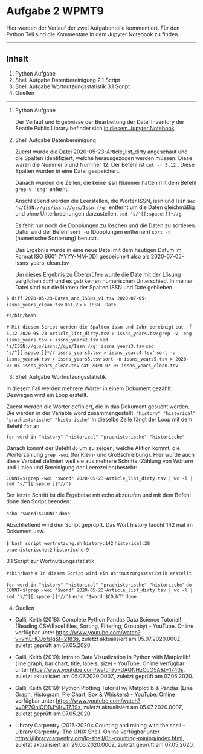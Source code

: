 # Aufgabe 2 WPMT9
Hier werden der Verlauf der zwei Aufgabenteile kommentiert. Für den Python Teil sind die Kommentare in dem Jupyter Notebook zu finden.

-----

## Inhalt
1. Python Aufgabe
2. Shell Aufgabe Datenbereinigung
2.1 Script
3. Shell Aufgabe Wortnutzungsstatistik
3.1 Script
4. Quellen
------

1. Python Aufgabe


   Der Verlauf und Ergebnisse der Bearbeitung der Datei Inventory der Seattle Public Library befindet sich [in diesem Jupyter Notebook](https://github.com/monalto/WPMT9.2/blob/master/Inventur%20der%20Seattle%20Public%20Library.ipynb).

2. Shell Aufgabe Datenbereinigung
 
    Zuerst wurde die Datei 2020-05-23-Article_list_dirty angeschaut und die Spalten identifiziert, welche herausgezogen werden müssen. Diese waren die Nummer 5 und Nummer 12. Der Befehl ist ```cut -f 5,12``` . Diese Spalten wurden in eine Datei gespeichert.

    Danach wurden die Zeilen, die keine issn Nummer hatten mit dem Befehl ```grep-v 'eng'``` enfernt.

    Anschließend werden die Leerstellen, die Wörter ISSN, issn und Issn s```ed 's/ISSN://g;s/issn://g;s/Issn://g'``` entfernt um die Daten gleichmäßig und ohne Unterbrechungen darzustellen. ```sed 's/^[[:space:]]*//g```

    Es fehlt nur noch die Dopplungen zu löschen und die Daten zu sortieren. Dafür wird der Befehl ```sort -u``` (Dopplungen entfernen) ```sort -n``` (numerische Sortierung) benutzt.

    Das Ergebnis wurde in eine neue Datei mit dem heutigen Datum im Format ISO 8601 (YYYY-MM-DD) gespeichert also als 2020-07-05-issns-years-clean.tsv

    Um dieses Ergebnis zu Überprüfen wurde die Date mit der Lösung verglichen ```diff``` und es gab keinen numerischen Unterschied. In meiner Datei sind nur die Namen der Spalten ISSN und Date geblieben.

```$ diff 2020-05-23-Dates_and_ISSNs_v1.tsv 2020-07-05-issns_years_clean.tsv```
```0a1,2```
```>```
```> ISSN  Date```

```#!/bin/bash```

```# Mit diesem Script werden die Spalten issn und Jahr bereinigt```
```cut -f 5,12 2020-05-23-Article_list_dirty.tsv > issns_years.tsv```
```grep -v 'eng' issns_years.tsv > issns_years2.tsv```
```sed 's/ISSN://g;s/issn://g;s/Issn://g' issns_years3.tsv```
```sed 's/^[[:space:]]*// issns_years3.tsv > issns_years4.tsv'```
```sort -u issns_years4.tsv > issns_years5.tsv```
```sort -n issns_years5.tsv > 2020-07-05-issns_years_clean.tsv```
```cat 2020-07-05-issns_years_clean.tsv```

3. Shell Aufgabe Wortnutzungsstatistik

In diesem Fall werden mehrere Wörter in einem Dokument gezählt. Deswegen wird ein Loop erstellt.

Zuerst werden die Wörter definiert, die in das Dokument gesucht werden. Die werden in der Variable word zusammengestellt. ```"history" "historical" "praehistorische" "historische"``` In dieselbe Zeile fängt der Loop mit dem Befehl ```for``` an 

```for word in "history" "historical" "praehistorische" "historische"```

Danach kommt der Befehl ```do``` um zu zeigen, welche Aktion kommt, die Wörterzählung ```grep -woi``` (für Klein- und Großschreibung). Hier wurde auch diese Variabel definiert weil sie aus mehrere Schritte (Zählung von Wörtern und Linien und Bereinigung der Leerezeilen)besteht: 

```COUNT=$(grep -woi "$word" 2020-05-23-Article_list_dirty.tsv | wc -l | sed 's/^[[:space:]]*//')```

Der letzte Schritt ist die Ergebnise mit echo abzurufen und mit dem Befehl done den Script beenden:

```echo "$word:$COUNT"```
```done```

Abschließend wird den Script geprüpft. Das Wort history taucht 142 mal im Dokument usw.

```$ bash script_wortnutzung.sh```                                                    ```history:142```                                                                     ```historical:28```                                                                   ```praehistorische:2```                                                               ```historische:9```

3.1 Script zur Wortnutzungsstatistik

```#!bin/bash```
```# In diesem Script wird ein Wortnutzungsstatistik erstellt```

```for word in "history" "historical" "praehistorische" "historische"```
```do```
```COUNT=$(grep -woi "$word" 2020-05-23-Article_list_dirty.tsv | wc -l | sed 's/^[[:space:]]*//')```
```echo "$word:$COUNT"```
```done```


4. Quellen

* Galli, Keith (2018): Complete Python Pandas Data Science Tutorial! (Reading CSV/Excel files, Sorting, Filtering, Groupby) - YouTube. Online verfügbar unter https://www.youtube.com/watch?v=vmEHCJofslg&t=2183s, zuletzt aktualisiert am 05.07.2020.000Z, zuletzt geprüft am 07.05.2020.

* Galli, Keith (2019): Intro to Data Visualization in Python with Matplotlib! (line graph, bar chart, title, labels, size) - YouTube. Online verfügbar unter https://www.youtube.com/watch?v=DAQNHzOcO5A&t=1740s, zuletzt aktualisiert am 05.07.2020.000Z, zuletzt geprüft am 07.05.2020.

* Galli, Keith (2019): Python Plotting Tutorial w/ Matplotlib & Pandas (Line Graph, Histogram, Pie Chart, Box & Whiskers) - YouTube. Online verfügbar unter https://www.youtube.com/watch?v=0P7QnIQDBJY&t=1739s, zuletzt aktualisiert am 05.07.2020.000Z, zuletzt geprüft am 07.05.2020.

* Library Carpentry (2016-2020): Counting and mining with the shell – Library Carpentry: The UNIX Shell. Online verfügbar unter https://librarycarpentry.org/lc-shell/05-counting-mining/index.html, zuletzt aktualisiert am 29.06.2020.000Z, zuletzt geprüft am 07.05.2020.

